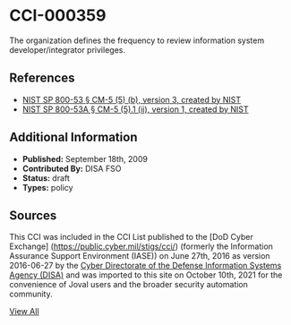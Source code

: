 # CCI-000359

The organization defines the frequency to review information system developer/integrator privileges.

## References ##

* [NIST SP 800-53 § CM-5 (5) (b), version 3, created by NIST](http://csrc.nist.gov/publications/PubsSPs.html)
* [NIST SP 800-53A § CM-5 (5).1 (ii), version 1, created by NIST](http://csrc.nist.gov/publications/PubsSPs.html)


## Additional Information ##

* **Published:** September 18th, 2009
* **Contributed By:** DISA FSO
* **Status:** draft
* **Types:** policy

## Sources ##

This CCI was included in the CCI List published to the [DoD Cyber Exchange]
(https://public.cyber.mil/stigs/cci/) (formerly the Information Assurance Support Environment
(IASE)) on June 27th, 2016 as version 2016-06-27 by the [Cyber Directorate of the Defense 
Information Systems Agency (DISA)](https://public.cyber.mil/about-cyber/) and was imported to 
this site on October 10th, 2021 for the convenience of Joval users and the broader security automation community.

[View All](../README.md)
